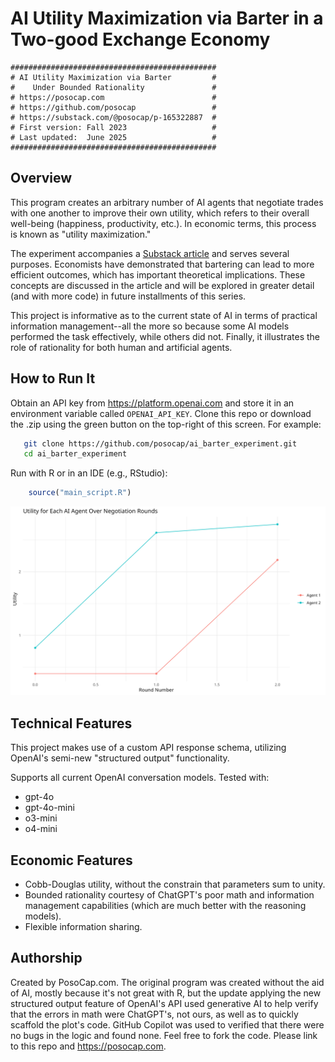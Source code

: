 # AI Utility Maximization via Barter in a Two-good Exchange Economy

```
##############################################
# AI Utility Maximization via Barter         #
#    Under Bounded Rationality               #
# https://posocap.com                        #
# https://github.com/posocap                 #
# https://substack.com/@posocap/p-165322887  #
# First version: Fall 2023                   #
# Last updated:  June 2025                   #
##############################################
```

## Overview

This program creates an arbitrary number of AI agents that negotiate trades with one another to improve their own utility, which refers to their overall well-being (happiness, productivity, etc.). In economic terms, this process is known as "utility maximization." 

The experiment accompanies a [Substack article](https://posocap.com) and serves several purposes. Economists have demonstrated that bartering can lead to more efficient outcomes, which has important theoretical implications. These concepts are discussed in the article and will be explored in greater detail (and with more code) in future installments of this series.

This project is informative as to the current state of AI in terms of practical information management--all the more so because some AI models performed the task effectively, while others did not. Finally, it illustrates the role of rationality for both human and artificial agents.

## How to Run It

Obtain an API key from https://platform.openai.com and store it in an environment variable called `OPENAI_API_KEY`. Clone this repo or download the .zip using the green button on the top-right of this screen. For example:

```bash
   git clone https://github.com/posocap/ai_barter_experiment.git
   cd ai_barter_experiment
```

Run with R or in an IDE (e.g., RStudio):

```r
    source("main_script.R") 
```

![Utility Plot](utility_plot_20250605_201546_o3-mini.png)

## Technical Features

This project makes use of a custom API response schema, utilizing OpenAI's semi-new "structured output" functionality.

Supports all current OpenAI conversation models. Tested with:

  - gpt-4o
  - gpt-4o-mini
  - o3-mini
  - o4-mini

## Economic Features

  - Cobb-Douglas utility, without the constrain that parameters sum to unity.
  - Bounded rationality courtesy of ChatGPT's poor math and information management capabilities (which are much better with the reasoning models).
  - Flexible information sharing.
  
## Authorship

Created by PosoCap.com. The original program was created without the aid of AI, mostly because it's not great with R, but the update applying the new structured output feature of OpenAI's API used generative AI to help verify that the errors in math were ChatGPT's, not ours, as well as to quickly scaffold the plot's code. GitHub Copilot was used to verified that there were no bugs in the logic and found none. Feel free to fork the code. Please link to this repo and https://posocap.com.